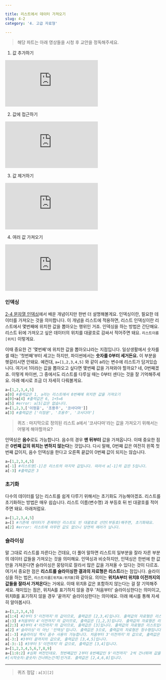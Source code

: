 ```yaml
---

title: 리스트에서 데이터 가져오기
slug: 4-2
category: '4. 고급 자료형'

---
```


> 해당 파트는 아래 영상들을 시청 후 교안을 정독해주세요.

1. 값 추가하기

<iframe class="w-full" style="aspect-ratio: 16 / 9;" src="https://www.youtube.com/embed/C2PSahIHwHc" title="YouTube video player" frameborder="0" allow="accelerometer; autoplay; clipboard-write; encrypted-media; gyroscope; picture-in-picture" allowfullscreen></iframe>

2. 값에 접근하기

<iframe class="w-full" style="aspect-ratio: 16 / 9;" src="https://www.youtube.com/embed/5SJOFWd3hA8" title="YouTube video player" frameborder="0" allow="accelerometer; autoplay; clipboard-write; encrypted-media; gyroscope; picture-in-picture" allowfullscreen></iframe>

3. 값 제거하기

<iframe class="w-full" style="aspect-ratio: 16 / 9;" src="https://www.youtube.com/embed/2OpUZewAxho" title="YouTube video player" frameborder="0" allow="accelerometer; autoplay; clipboard-write; encrypted-media; gyroscope; picture-in-picture" allowfullscreen></iframe>

4. 여러 값 가져오기

<iframe class="w-full" style="aspect-ratio: 16 / 9;" src="https://www.youtube.com/embed/5kvfG4Z_1-4" title="YouTube video player" frameborder="0" allow="accelerometer; autoplay; clipboard-write; encrypted-media; gyroscope; picture-in-picture" allowfullscreen></iframe>

### 인덱싱

[2-4 문자열 인덱싱](https://curriculum.cosadama.com/python/2-4)에서 배운 개념이지만 한번 더 설명해볼게요. 인덱싱이란, 필요한 데이터를 가져오는 것을 의미합니다. 이 개념을 리스트에 적용하면, 리스트 인덱싱이란 리스트에서 몇번째에 위치한 값을 뽑아오는 행위인 거죠. 인덱싱을 하는 방법은 간단해요. 리스트 뒤에 가져오고 싶은 데이터의 위치를 대괄호로 감싸서 적어주면 돼요. `리스트이름[위치]` 이렇게요.

이때 중요한 건 '몇번째'에 위치한 값을 뽑아오냐라는 지점입니다. 일상생활에서 숫자를 셀 때는 '첫번째'부터 세고는 하지만, 파이썬에서는 **숫자를 0부터 세거든요.** 이 부분을 헷갈리시면 안돼요. 예컨대, `a=[1,2,3,4,5]` 와 같이 a라는 변수에 리스트가 담겨있습니다. 여기서 1이라는 값을 뽑아오고 싶다면 몇번째 값을 가져와야 할까요? 네, 0번째겠죠. 이렇게 파이썬, 그 중에서도 리스트를 다루실 때는 0부터 센다는 것을 잘 기억해주세요. 아래 예시로 조금 더 자세히 다뤄볼게요.

```python
a=[1,2,3,4,5]  
a[0] #출력값은 1, a라는 리스트에서 0번째에 위치한 값을 가져오기  
a[0]+a[4] #출력값은 6, 1+5=6  
a[5] #error: a[5]값은 없습니다.  
a=[1,2,3,['이정윤', '조용주', '코사다마']]  
a[3] #출력값은 ['이정윤', '조용주', '코사다마']  
```

> 퀴즈 : 마지막으로 정의된 리스트 a에서 '코사다마'라는 값을 가져오기 위해서는 어떻게 해야할까요?

인덱싱은 **음수**로도 가능합니다. 음수의 경우 **맨 뒤부터** 값을 가져옵니다. 이때 중요한 점은 **0번째 값의 위치는 변하지 않는다**는 것입니다. 다시 말해, 0번째 값은 여전히 왼쪽 첫번째 값이지, 음수 인덱싱을 한다고 오른쪽 끝값이 0번째 값이 되지는 않습니다.

```python
a=[1,2,3,4,5]  
a[-1] #리스트명[-1]은 리스트의 마지막 값입니다. 따라서 a[-1]의 값은 5입니다.  
a[-3] #출력값은 3
```
### 초기화

다수의 데이터를 담는 리스트를 쉽게 다루기 위해서는 초기화도 가능해야겠죠. 리스트를 초기화하는 방법은 매우 쉽습니다. 리스트 이름(변수명) 과 부등호 뒤 빈 대괄호를 적어주면 돼요. 아래처럼요.
```python
a=[1,2,3,4,5]  
a=[] #기존에 데이터가 존재하던 리스트도 빈 대괄호로 선언(부등호)해주면, 초기화돼요.  
a[2] #error: 리스트에 아무런 값도 없으니 당연히 에러가 납니다.
```
### 슬라이싱

말 그대로 리스트를 자른다는 건데요, 더 풀어 말하면 리스트의 일부분을 잘라 자른 부분의 데이터 값들을 가져오는 것을 의미해요. 인덱싱과 비슷하지만, 인덱싱은 한번에 한 값만을 가져온다면 슬라이싱은 뭉텅이로 잘라서 많은 값을 가져올 수 있다는 것이 다르죠. 여기서 중요한 점은 **리스트를 슬라이싱한 결과의 자료형은 리스트**라는 점입니다. 슬라이싱을 하는 법은, `리스트이름[위치A:위치B]`와 같아요. 의미는 **위치A부터 위치B 이전까지의 값들을 잘라서 가져온다**는 거에요. 이때 위치B 값은 포함하지 않는다는 걸 잘 기억해주세요. 재미있는 점은, 위치A를 표기하지 않을 경우 '처음부터' 슬라이싱한다는 의미이고, 위치B를 표기하지 않을 경우 '끝까지' 슬라이싱한다는 의미에요. 아래 예시를 통해 자세히 알아봅시다.

```python
a=[1,2,3,4,5]  
a[1:4] #2부터 5'이전까지'의 값이므로, 출력값은 [2,3,4]입니다. 출력값의 자료형은 리스트입니다.  
a[:3] #처음부터 4'이전까지'의 값이므로, 출력값은 [1,2,3]입니다. 출력값의 자료형은 리스트입니다.  
a[2:3] #3부터 4'이전까지'의 값이므로, 출력값은 [3]입니다. 출력값의 자료형은 리스트입니다.  
a[2] #'슬라이싱'이 아닌 '인덱싱'입니다. 출력값은 3으로, 출력값의 자료형은 정수형입니다. 헷갈리지 마세요!  
a[:-3] #슬라이싱 역시 음수 사용이 가능합니다. 처음부터 3'이전까지'의 값으로, 출력값은 [1,2]입니다.  
a[-3:] #3부터 끝까지의 값으로, 출력값은 [3,4,5]입니다.  
a[-3:-1] #3부터 5'이전까지'의 값으로, 출력값은 [3,4]입니다.  
a=[1,2,3,4,5,6,7,8,9]  
a=[1:8:2] #심화 버전인데요. 첫번째값인 2부터 8번째값인 9'이전까지' 2씩 건너뛰며 값을 가져온다는 의미입니다. 
#[시작숫자:끝숫자:건너뛰는간격]인거죠. 출력값은 [2,4,6,8]입니다.
```

---

> 퀴즈 정답 : `a[3][2]`